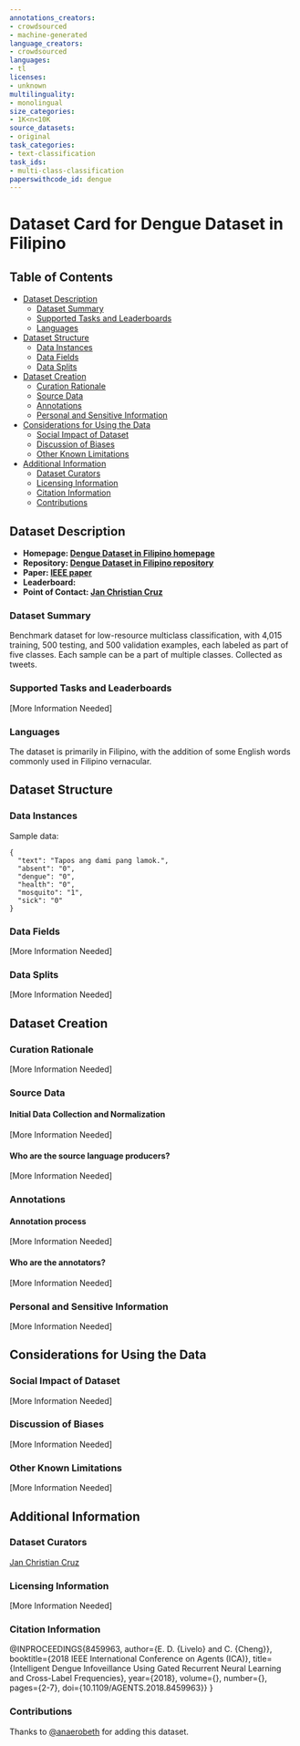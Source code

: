 ```yaml
---
annotations_creators:
- crowdsourced
- machine-generated
language_creators:
- crowdsourced
languages:
- tl
licenses:
- unknown
multilinguality:
- monolingual
size_categories:
- 1K<n<10K
source_datasets:
- original
task_categories:
- text-classification
task_ids:
- multi-class-classification
paperswithcode_id: dengue
---
```


# Dataset Card for Dengue Dataset in Filipino

## Table of Contents
- [Dataset Description](#dataset-description)
  - [Dataset Summary](#dataset-summary)
  - [Supported Tasks and Leaderboards](#supported-tasks-and-leaderboards)
  - [Languages](#languages)
- [Dataset Structure](#dataset-structure)
  - [Data Instances](#data-instances)
  - [Data Fields](#data-fields)
  - [Data Splits](#data-splits)
- [Dataset Creation](#dataset-creation)
  - [Curation Rationale](#curation-rationale)
  - [Source Data](#source-data)
  - [Annotations](#annotations)
  - [Personal and Sensitive Information](#personal-and-sensitive-information)
- [Considerations for Using the Data](#considerations-for-using-the-data)
  - [Social Impact of Dataset](#social-impact-of-dataset)
  - [Discussion of Biases](#discussion-of-biases)
  - [Other Known Limitations](#other-known-limitations)
- [Additional Information](#additional-information)
  - [Dataset Curators](#dataset-curators)
  - [Licensing Information](#licensing-information)
  - [Citation Information](#citation-information)
  - [Contributions](#contributions)

## Dataset Description

- **Homepage: [Dengue Dataset in Filipino homepage](https://github.com/jcblaisecruz02/Filipino-Text-Benchmarks)**
- **Repository: [Dengue Dataset in Filipino repository](https://github.com/jcblaisecruz02/Filipino-Text-Benchmarks)**
- **Paper: [IEEE paper](https://ieeexplore.ieee.org/document/8459963)**
- **Leaderboard:**
- **Point of Contact: [Jan Christian Cruz](mailto:jan_christian_cruz@dlsu.edu.ph)**

### Dataset Summary

Benchmark dataset for low-resource multiclass classification, with 4,015 training, 500 testing, and 500 validation examples, each labeled as part of five classes. Each sample can be a part of multiple classes. Collected as tweets.

### Supported Tasks and Leaderboards

[More Information Needed]

### Languages

The dataset is primarily in Filipino, with the addition of some English words commonly used in Filipino vernacular.

## Dataset Structure

### Data Instances

Sample data:
```
{
  "text": "Tapos ang dami pang lamok.",
  "absent": "0",
  "dengue": "0",
  "health": "0",
  "mosquito": "1",
  "sick": "0"
}
```

### Data Fields

[More Information Needed]

### Data Splits

[More Information Needed]

## Dataset Creation

### Curation Rationale

[More Information Needed]

### Source Data

#### Initial Data Collection and Normalization

[More Information Needed]

#### Who are the source language producers?

[More Information Needed]

### Annotations

#### Annotation process

[More Information Needed]

#### Who are the annotators?

[More Information Needed]

### Personal and Sensitive Information

[More Information Needed]

## Considerations for Using the Data

### Social Impact of Dataset

[More Information Needed]

### Discussion of Biases

[More Information Needed]

### Other Known Limitations

[More Information Needed]

## Additional Information

### Dataset Curators

[Jan Christian Cruz](mailto:jan_christian_cruz@dlsu.edu.ph)

### Licensing Information

[More Information Needed]

### Citation Information

  @INPROCEEDINGS{8459963,
    author={E. D. {Livelo} and C. {Cheng}},
    booktitle={2018 IEEE International Conference on Agents (ICA)},
    title={Intelligent Dengue Infoveillance Using Gated Recurrent Neural Learning and Cross-Label Frequencies},
    year={2018},
    volume={},
    number={},
    pages={2-7},
    doi={10.1109/AGENTS.2018.8459963}}
  }

### Contributions

Thanks to [@anaerobeth](https://github.com/anaerobeth) for adding this dataset.
